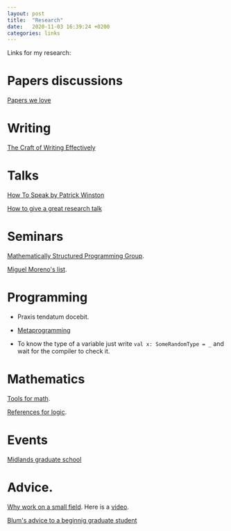 ```yaml
---
layout: post
title:  "Research"
date:   2020-11-03 16:39:24 +0200
categories: links
---
```


Links for my research:

# Papers discussions

[Papers we love][love]

[love]: https://www.youtube.com/c/PapersWeLove/

# Writing

[The Craft of Writing Effectively][mcenerney] 

# Talks

[How To Speak by Patrick Winston][winston]

[How to give a great research talk][peyton]

[krauss]: https://www21.in.tum.de/~krauss/papers/krauss-thesis.pdf
[kansas]: https://ku-fpg.github.io/software/kure/
[dubut]: https://group-mmm.org/~dubut/papers/master12.pdf
[dubut1]: https://arxiv.org/pdf/1511.00346.pdf
[aristote]: https://git.eleves.ens.fr/qaristote/m1-internship-report/uploads/3431548a277eb5fc297d8e7d93d1e3ce/aristote_quentin_m1_internship_report.pdf
[mcenerney]: https://www.youtube.com/watch?v=vtIzMaLkCaM
[winston]: https://www.youtube.com/watch?v=vtIzMaLkCaM
[peyton]: https://www.microsoft.com/en-us/research/academic-program/give-great-research-talk/

# Seminars

[Mathematically Structured Programming Group][mcbride].

[mcbride]: http://msp.cis.strath.ac.uk/links.html

[Miguel Moreno's list][moreno].

[moreno]: https://www.miguelmath.com/webminars.html


# Programming

- Praxis tendatum docebit. 

- [Metaprogramming][meta]

- To know the type of a variable just write `val x: SomeRandomType = _` and wait for the compiler to check it.

[meta]: https://infoscience.epfl.ch/record/232427?ln=fr

# Mathematics

[Tools for math][math].

[math]: https://mathoverflow.net/questions/2147/most-helpful-math-resources-on-the-web

[References for logic][logic].

[logic]: https://www.logicmatters.net/

# Events

[Midlands graduate school][midlands]

[midlands]: http://www.cs.nott.ac.uk/MGS/

# Advice. 

[Why work on a small field][jeff]. Here is a [video][small].

[jeff]: http://jeffe.cs.illinois.edu/
[small]: https://www.youtube.com/watch?v=c0bsKc4tiuY

[Blum's advice to a beginnig graduate student][blum]

[blum]: https://www.cs.cmu.edu/~mblum/research/pdf/grad.html